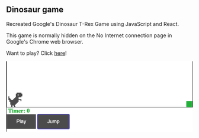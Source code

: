 ## Dinosaur game

Recreated Google's Dinosaur T-Rex Game using JavaScript and React.

This game is normally hidden on the No Internet connection page in Google's Chrome web browser.

Want to play? Click [here](https://kkh1178.github.io/dinosaurGame/)!

![pixelated dinosaur](./img/Dino.png "dinosaur game")
